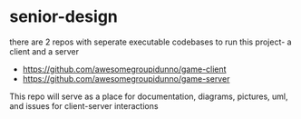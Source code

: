 # senior-design

there are 2 repos with seperate executable codebases to run this project- a client and a server

- https://github.com/awesomegroupidunno/game-client
- https://github.com/awesomegroupidunno/game-server

This repo will serve as a place for documentation, diagrams, pictures, uml, and issues for client-server interactions
